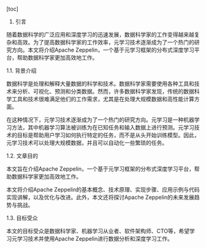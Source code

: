 
[toc]                    
                
                
1. 引言

随着数据科学的广泛应用和深度学习的迅速发展，数据科学家的工作变得越来越复杂和高效。为了提高数据科学家的工作效率，元学习技术逐渐成为了一个热门的研究方向。本文将介绍Apache Zeppelin，一个基于元学习框架的分布式深度学习平台，帮助数据科学家更加高效地工作。

1.1. 背景介绍

数据科学是处理和解释大量数据的科学和技术。数据科学家需要使用各种工具和技术来分析、可视化、预测和分类数据。然而，许多数据科学家发现，传统的数据科学工具和技术很难满足他们的工作需求，尤其是在处理大规模数据和高性能计算方面。

在这种情况下，元学习技术逐渐成为了一个热门的研究方向。元学习是一种机器学习方法，其中机器学习算法被训练为在已知任务和输入数据上进行预测。元学习技术的目标是帮助用户学习如何执行特定的任务，而不是从头开始训练模型。因此，元学习技术可以处理大规模数据，并且可以自动化一些繁琐的任务。

1.2. 文章目的

本文旨在介绍Apache Zeppelin，一个基于元学习框架的分布式深度学习平台，帮助数据科学家更加高效地工作。

本文将介绍Apache Zeppelin的基本概念、技术原理、实现步骤、应用示例与代码实现讲解，以及优化与改进。此外，本文还将探讨Apache Zeppelin的未来发展趋势与挑战。

1.3. 目标受众

本文的目标受众是数据科学家、机器学习从业者、软件架构师、CTO等，希望学习元学习技术并使用Apache Zeppelin进行数据分析和深度学习工作。

